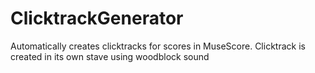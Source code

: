 # ClicktrackGenerator
 Automatically creates clicktracks for scores in MuseScore. Clicktrack is created in its own stave using woodblock sound
